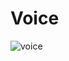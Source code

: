 # Voice
![voice](https://github.com/AliarshiaAbdolahi/python-class/assets/137824806/658a42ce-0dc3-4128-9db4-05a0f1febf28)
# 
